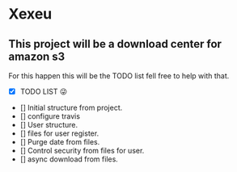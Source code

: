 # Xexeu

## This project will be a download center for amazon s3
For this happen this will be the TODO list fell free to help with that.

- [x] TODO LIST :stuck_out_tongue_winking_eye:
- [] Initial structure from project.
- [] configure travis
- [] User structure.
- [] files for user register.
- [] Purge date from files.
- [] Control security from files for user.
- [] async download from files.